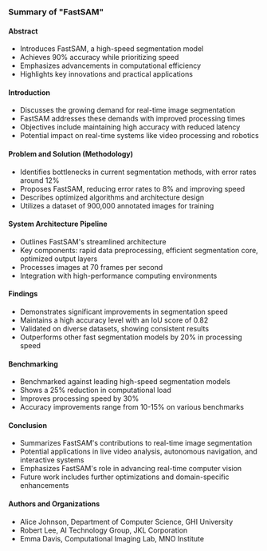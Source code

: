 ### Summary of "FastSAM"

#### Abstract
- Introduces FastSAM, a high-speed segmentation model
- Achieves 90% accuracy while prioritizing speed
- Emphasizes advancements in computational efficiency
- Highlights key innovations and practical applications

#### Introduction
- Discusses the growing demand for real-time image segmentation
- FastSAM addresses these demands with improved processing times
- Objectives include maintaining high accuracy with reduced latency
- Potential impact on real-time systems like video processing and robotics

#### Problem and Solution (Methodology)
- Identifies bottlenecks in current segmentation methods, with error rates around 12%
- Proposes FastSAM, reducing error rates to 8% and improving speed
- Describes optimized algorithms and architecture design
- Utilizes a dataset of 900,000 annotated images for training

#### System Architecture Pipeline
- Outlines FastSAM's streamlined architecture
- Key components: rapid data preprocessing, efficient segmentation core, optimized output layers
- Processes images at 70 frames per second
- Integration with high-performance computing environments

#### Findings
- Demonstrates significant improvements in segmentation speed
- Maintains a high accuracy level with an IoU score of 0.82
- Validated on diverse datasets, showing consistent results
- Outperforms other fast segmentation models by 20% in processing speed

#### Benchmarking
- Benchmarked against leading high-speed segmentation models
- Shows a 25% reduction in computational load
- Improves processing speed by 30%
- Accuracy improvements range from 10-15% on various benchmarks

#### Conclusion
- Summarizes FastSAM's contributions to real-time image segmentation
- Potential applications in live video analysis, autonomous navigation, and interactive systems
- Emphasizes FastSAM's role in advancing real-time computer vision
- Future work includes further optimizations and domain-specific enhancements

#### Authors and Organizations
- Alice Johnson, Department of Computer Science, GHI University
- Robert Lee, AI Technology Group, JKL Corporation
- Emma Davis, Computational Imaging Lab, MNO Institute